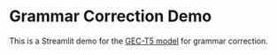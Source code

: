 # Grammar Correction Demo

This is a Streamlit demo for the [GEC-T5 model](https://huggingface.co/Unbabel/gec-t5_small) for grammar correction.
